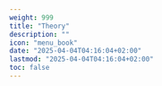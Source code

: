 ```yaml
---
weight: 999
title: "Theory"
description: ""
icon: "menu_book"
date: "2025-04-04T04:16:04+02:00"
lastmod: "2025-04-04T04:16:04+02:00"
toc: false
---
```

